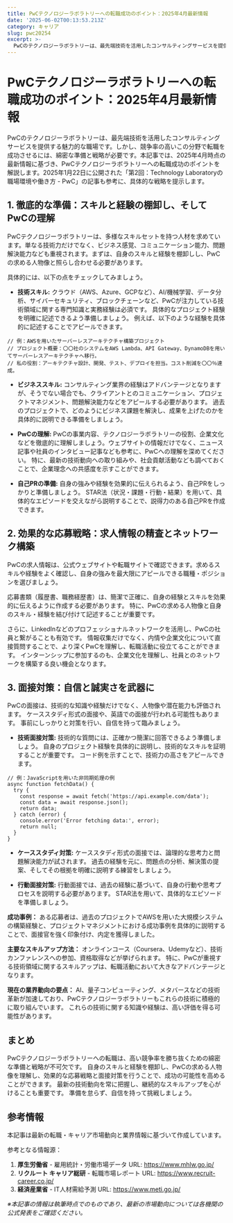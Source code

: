 ```yaml
---
title: PwCテクノロジーラボラトリーへの転職成功のポイント：2025年4月最新情報
date: '2025-06-02T00:13:53.213Z'
category: キャリア
slug: pwc20254
excerpt: >-
  PwCのテクノロジーラボラトリーは、最先端技術を活用したコンサルティングサービスを提供する魅力的な職場です。しかし、競争率の高いこの分野で転職を成功させるには、綿密な準備と戦略が必要です。本記事では、2025年4月時点の最新情報に基づき、PwCテクノロジーラボラトリーへの転職成功のポイントを解説しま...
---
```


# PwCテクノロジーラボラトリーへの転職成功のポイント：2025年4月最新情報

PwCのテクノロジーラボラトリーは、最先端技術を活用したコンサルティングサービスを提供する魅力的な職場です。しかし、競争率の高いこの分野で転職を成功させるには、綿密な準備と戦略が必要です。本記事では、2025年4月時点の最新情報に基づき、PwCテクノロジーラボラトリーへの転職成功のポイントを解説します。2025年1月22日に公開された「第2回：Technology Laboratoryの職場環境や働き方 - PwC」の記事も参考に、具体的な戦略を提示します。


## 1. 徹底的な準備：スキルと経験の棚卸し、そしてPwCの理解

PwCテクノロジーラボラトリーは、多様なスキルセットを持つ人材を求めています。単なる技術力だけでなく、ビジネス感覚、コミュニケーション能力、問題解決能力なども重視されます。まずは、自身のスキルと経験を棚卸しし、PwCの求める人物像と照らし合わせる必要があります。

具体的には、以下の点をチェックしてみましょう。

* **技術スキル:**  クラウド（AWS、Azure、GCPなど）、AI/機械学習、データ分析、サイバーセキュリティ、ブロックチェーンなど、PwCが注力している技術領域に関する専門知識と実務経験は必須です。  具体的なプロジェクト経験を明確に記述できるよう準備しましょう。  例えば、以下のような経験を具体的に記述することでアピールできます。

```
// 例：AWSを用いたサーバーレスアーキテクチャ構築プロジェクト
// プロジェクト概要：〇〇社のシステムをAWS Lambda、API Gateway、DynamoDBを用いてサーバーレスアーキテクチャへ移行。
// 私の役割：アーキテクチャ設計、開発、テスト、デプロイを担当。コスト削減を〇〇％達成。
```

* **ビジネススキル:**  コンサルティング業界の経験はアドバンテージとなりますが、そうでない場合でも、クライアントとのコミュニケーション、プロジェクトマネジメント、問題解決能力などをアピールする必要があります。  過去のプロジェクトで、どのようにビジネス課題を解決し、成果を上げたのかを具体的に説明できる準備をしましょう。

* **PwCの理解:**  PwCの事業内容、テクノロジーラボラトリーの役割、企業文化などを徹底的に理解しましょう。ウェブサイトの情報だけでなく、ニュース記事や社員のインタビュー記事なども参考に、PwCへの理解を深めてください。  特に、最新の技術動向への取り組みや、社会貢献活動なども調べておくことで、企業理念への共感度を示すことができます。

* **自己PRの準備:**  自身の強みや経験を効果的に伝えられるよう、自己PRをしっかりと準備しましょう。  STAR法（状況・課題・行動・結果）を用いて、具体的なエピソードを交えながら説明することで、説得力のある自己PRを作成できます。


## 2. 効果的な応募戦略：求人情報の精査とネットワーク構築

PwCの求人情報は、公式ウェブサイトや転職サイトで確認できます。求めるスキルや経験をよく確認し、自身の強みを最大限にアピールできる職種・ポジションを選びましょう。

応募書類（履歴書、職務経歴書）は、簡潔で正確に、自身の経験とスキルを効果的に伝えるように作成する必要があります。  特に、PwCの求める人物像と自身のスキル・経験を結び付けて記述することが重要です。

さらに、LinkedInなどのプロフェッショナルネットワークを活用し、PwCの社員と繋がることも有効です。  情報収集だけでなく、内情や企業文化について直接質問することで、より深くPwCを理解し、転職活動に役立てることができます。  インターンシップに参加するのも、企業文化を理解し、社員とのネットワークを構築する良い機会となります。


## 3. 面接対策：自信と誠実さを武器に

PwCの面接は、技術的な知識や経験だけでなく、人物像や潜在能力も評価されます。  ケーススタディ形式の面接や、英語での面接が行われる可能性もあります。  事前にしっかりと対策を行い、自信を持って臨みましょう。

* **技術面接対策:**  技術的な質問には、正確かつ簡潔に回答できるよう準備しましょう。  自身のプロジェクト経験を具体的に説明し、技術的なスキルを証明することが重要です。  コード例を示すことで、技術力の高さをアピールできます。

```
// 例：JavaScriptを用いた非同期処理の例
async function fetchData() {
  try {
    const response = await fetch('https://api.example.com/data');
    const data = await response.json();
    return data;
  } catch (error) {
    console.error('Error fetching data:', error);
    return null;
  }
}
```

* **ケーススタディ対策:**  ケーススタディ形式の面接では、論理的な思考力と問題解決能力が試されます。  過去の経験を元に、問題点の分析、解決策の提案、そしてその根拠を明確に説明する練習をしましょう。

* **行動面接対策:**  行動面接では、過去の経験に基づいて、自身の行動や思考プロセスを説明する必要があります。  STAR法を用いて、具体的なエピソードを準備しましょう。


**成功事例：**  ある応募者は、過去のプロジェクトでAWSを用いた大規模システムの構築経験と、プロジェクトマネジメントにおける成功事例を具体的に説明することで、面接官を強く印象付け、内定を獲得しました。


**主要なスキルアップ方法：**  オンラインコース（Coursera、Udemyなど）、技術カンファレンスへの参加、資格取得などが挙げられます。  特に、PwCが重視する技術領域に関するスキルアップは、転職活動において大きなアドバンテージとなります。


**現在の業界動向の要点：**  AI、量子コンピューティング、メタバースなどの技術革新が加速しており、PwCテクノロジーラボラトリーもこれらの技術に積極的に取り組んでいます。  これらの技術に関する知識や経験は、高い評価を得る可能性があります。


## まとめ

PwCテクノロジーラボラトリーへの転職は、高い競争率を勝ち抜くための綿密な準備と戦略が不可欠です。  自身のスキルと経験を棚卸し、PwCの求める人物像を理解し、効果的な応募戦略と面接対策を行うことで、成功の可能性を高めることができます。  最新の技術動向を常に把握し、継続的なスキルアップを心がけることも重要です。  準備を怠らず、自信を持って挑戦しましょう。


## 参考情報

本記事は最新の転職・キャリア市場動向と業界情報に基づいて作成しています。

参考となる情報源：
1. **厚生労働省** - 雇用統計・労働市場データ
   URL: https://www.mhlw.go.jp/
2. **リクルート キャリア総研** - 転職市場レポート
   URL: https://www.recruit-career.co.jp/
3. **経済産業省** - IT人材需給予測
   URL: https://www.meti.go.jp/

*※本記事の情報は執筆時点でのものであり、最新の市場動向については各機関の公式発表をご確認ください。*

